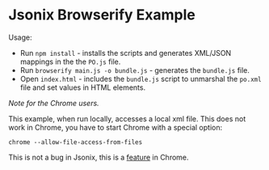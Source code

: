 Jsonix Browserify Example
=========================

Usage:

* Run `npm install` - installs the scripts and generates XML/JSON mappings in the the `PO.js` file.
* Run `browserify main.js -o bundle.js` - generates the `bundle.js` file.
* Open `index.html` - includes the `bundle.js` script to unmarshal the `po.xml` file and set values in HTML elements.

*Note for the Chrome users.*

This example, when run locally, accesses a local xml file.
This does not work in Chrome, you have to start Chrome with a special option:

````
chrome --allow-file-access-from-files
````

This is not a bug in Jsonix, this is a [feature](https://code.google.com/p/chromium/issues/detail?id=40787) in Chrome.